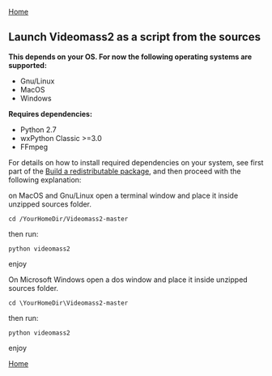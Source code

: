 [Home](index.md)   
## Launch Videomass2 as a script from the sources

**This depends on your OS. For now the following operating systems are supported:**
- Gnu/Linux
- MacOS
- Windows

**Requires dependencies:**
- Python 2.7
- wxPython Classic >=3.0
- FFmpeg

For details on how to install required dependencies on your system, see first part of the [Build a redistributable package](building_package.md),  and then proceed with the following explanation:      

on MacOS and Gnu/Linux open a terminal window and place it inside unzipped sources folder.   
```
cd /YourHomeDir/Videomass2-master
```   
then run:   
```
python videomass2
```   

enjoy   

On Microsoft Windows open a dos window and place it inside unzipped sources folder.   
```
cd \YourHomeDir\Videomass2-master
```   
then run:   
```
python videomass2
```    

enjoy   

[Home](index.md)
